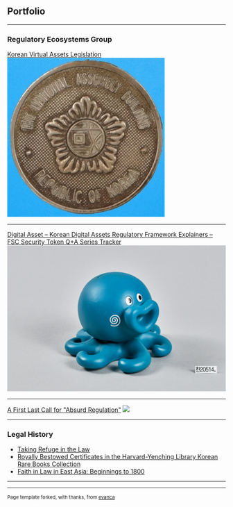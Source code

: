 ## Portfolio

---

### Regulatory Ecosystems Group

[Korean Virtual Assets Legislation](https://www.regulationasia.com/koreas-new-crypto-bill-passes-key-legislative-subcommittee/) 
<img src="images/NA Medal.png?raw=true"/>

---
[Digital Asset – Korean Digital Assets Regulatory Framework Explainers – FSC Security Token Q+A Series Tracker](/pdf/1677615857146.pdf)
<img src="images/Woori Octo.png?raw=true"/>

---
[A First Last Call for "Absurd Regulation"](http://example.com/)
<img src="images/dummy_thumbnail.jpg?raw=true"/>

---

### Legal History

- [Taking Refuge in the Law](https://dash.harvard.edu/handle/1/37368169)
- [Royally Bestowed Certificates in the Harvard-Yenching Library Korean Rare Books Collection](https://korea.fas.harvard.edu/event/royallybestowedcertificates)
- [Faith in Law in East Asia: Beginnings to 1800](https://courses.yale.edu/?keyword=east%20404&srcdb=202103)


---




---
<p style="font-size:11px">Page template forked, with thanks, from <a href="https://github.com/evanca/quick-portfolio">evanca</a></p>
<!-- Remove above link if you don't want to attibute -->
